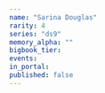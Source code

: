 ```yaml
---
name: "Sarina Douglas"
rarity: 4
series: "ds9"
memory_alpha: ""
bigbook_tier:
events:
in_portal:
published: false
---
```

